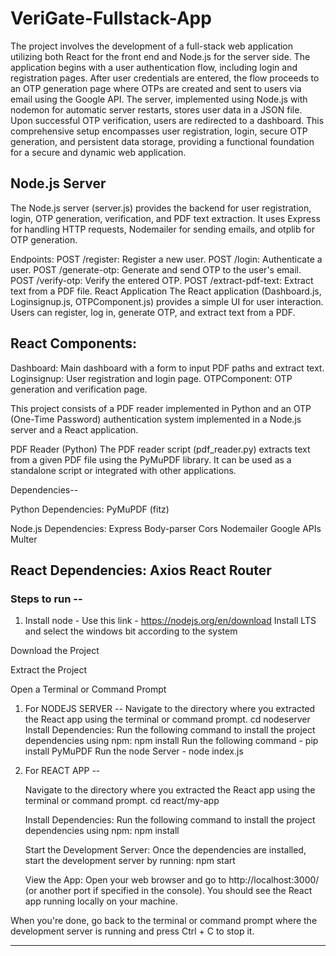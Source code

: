 # VeriGate-Fullstack-App

The project involves the development of a full-stack web application utilizing both React for 
the front end and Node.js for the server side. The application begins with a user authentication flow, 
including login and registration pages. After user credentials are entered, the flow proceeds to an OTP 
generation page where OTPs are created and sent to users via email using the Google API. The server, 
implemented using Node.js with nodemon for automatic server restarts, stores user data in a JSON file. 
Upon successful OTP verification, users are redirected to a dashboard. This comprehensive setup 
encompasses user registration, login, secure OTP generation, and persistent data storage, providing a 
functional foundation for a secure and dynamic web application.

## Node.js Server
The Node.js server (server.js) provides the backend for user registration, login, OTP generation, verification, and PDF text extraction. It uses Express for handling HTTP requests, Nodemailer for sending emails, and otplib for OTP generation.

Endpoints:
POST /register: Register a new user.
POST /login: Authenticate a user.
POST /generate-otp: Generate and send OTP to the user's email.
POST /verify-otp: Verify the entered OTP.
POST /extract-pdf-text: Extract text from a PDF file.
React Application
The React application (Dashboard.js, Loginsignup.js, OTPComponent.js) provides a simple UI for user interaction. Users can register, log in, generate OTP, and extract text from a PDF.

## React Components:
Dashboard: Main dashboard with a form to input PDF paths and extract text.
Loginsignup: User registration and login page.
OTPComponent: OTP generation and verification page.

This project consists of a PDF reader implemented in Python and an OTP (One-Time Password) authentication system implemented in a Node.js server and a React application.

PDF Reader (Python)
The PDF reader script (pdf_reader.py) extracts text from a given PDF file using the PyMuPDF library. It can be used as a standalone script or integrated with other applications.

Dependencies--

Python Dependencies:
PyMuPDF (fitz)

Node.js Dependencies:
Express
Body-parser
Cors
Nodemailer
Google APIs
Multer

React Dependencies:
Axios
React Router
-----------------------------------------------------------------------------------------------------------------------------------------------------------------------------------------------------------------------

### Steps to run --

1) Install node - 
Use this link - https://nodejs.org/en/download
Install LTS and select the windows bit according to the system


Download the Project

Extract the Project

Open a Terminal or Command Prompt


1. For NODEJS SERVER --
	Navigate to the directory where you extracted the React app using the terminal or command prompt.
		cd nodeserver
	Install Dependencies:
		Run the following command to install the project dependencies using npm:
		npm install
	Run the following command - 
		pip install PyMuPDF
	Run the node Server -
		node index.js

2. For REACT APP --

	Navigate to the directory where you extracted the React app using the terminal or command prompt.
		cd react/my-app

	Install Dependencies:
		Run the following command to install the project dependencies using npm:
			npm install

	Start the Development Server:
		Once the dependencies are installed, start the development server by running:
			npm start

	View the App:
		Open your web browser and go to http://localhost:3000/ (or another port if specified in the console).
		You should see the React app running locally on your machine.

When you're done, go back to the terminal or command prompt where the development server is running and press Ctrl + C to stop it.

-----------------------------------------------------------------------------------------------------------------------------------------------------------------------------------------------------------------------
